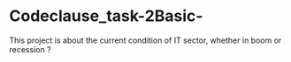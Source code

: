 # Codeclause_task-2Basic-
This project is about the current condition of IT sector, whether in boom or recession ?
